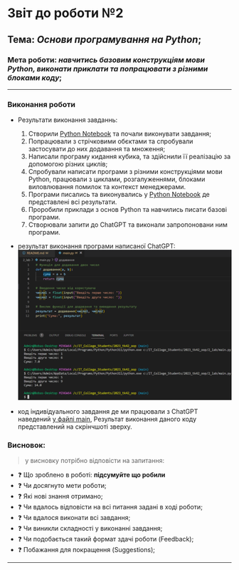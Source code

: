 # Звіт до роботи №2
## Тема: _Основи програмування на Python_;
### Мета роботи: _навчитись базовим конструкціям мови Python, виконати приклати та попрацювати з різними блоками коду_;
---
### Виконання роботи
- Результати виконання завданнь:
    1. Створили [Python Notebook](nb.ipynb) та почали виконувати завдання;
    1. Попрацювали з стрічковими обєктами та спробували застосувати до них додавання та множення;
    1. Написали програму кидання кубика, та здійснили її реалізацію за допомогою різних циклів;
    1. Спробували написати програми з різними конструкціями мови Python, працювали з циклами, розгалуженнями, блоками виловлювання помилок та контекст менеджерами.
    1. Програми писались та виконувались у [Python Notebook](nb.ipynb) де представлені всі результати. 
    1. Проробили приклади з основ Python та навчились писати базові програми.
    1. Створювали запити до ChatGPT та виконали запропоновани ним програми.
- результат виконання програми написаної ChatGPT:
![alt text](1.png "Виконана програма згенерована ChatGPT.")

- код індивідуального завдання де ми працювали з ChatGPT наведений  [у файлі main](main.py), Результат виконання даного коду представлений на скрінчшоті зверху.

### Висновок: 
> у висновку потрібно відповісти на запитання:
- :question: Що зроблено в роботі: __підсумуйте що робили__
- :question: Чи досягнуто мети роботи;
- :question: Які нові знання отримано;
- :question: Чи вдалось відповісти на всі питання задані в ході роботи;
- :question: Чи вдалося виконати всі завдання;
- :question: Чи виникли складності у виконанні завдання;
- :question: Чи подобається такий формат здачі роботи (Feedback);
- :question: Побажання для покращення (Suggestions);
---